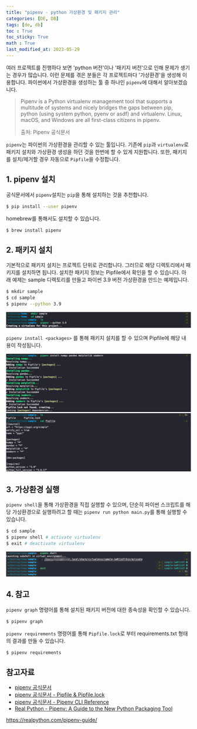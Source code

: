 ```yaml
---
title: "pipenv - python 가상환경 및 패키지 관리"
categories: [DE, DB]
tags: [de, db]
toc : True
toc_sticky: True
math : True
last_modified_at: 2023-05-29
---
```


여러 프로젝트를 진행하다 보면 'python 버전'이나 '패키지 버전'으로 인해 문제가 생기는 경우가 많습니다. 이런 문제를 겪은 분들은 각 프로젝트마다 '가상환경'을 생성해 이용합니다. 파이썬에서 가상환경을 생성하는 툴 중 하나인 `pipenv`에 대해서 알아보겠습니다.

> Pipenv is a Python virtualenv management tool that supports a multitude of systems and nicely bridges the gaps between pip, python (using system python, pyenv or asdf) and virtualenv. Linux, macOS, and Windows are all first-class citizens in pipenv.
>
> 출처: Pipenv 공식문서

`pipenv`는 파이썬의 가상환경을 관리할 수 있는 툴입니다. 기존에 `pip`과 `virtualenv`로 패키지 설치와 가상환경 생성을 하던 것을 한번에 할 수 있게 지원합니다. 또한, 패키지를 설치/제거할 경우 자동으로 `Pipfile`을 수정합니다.

## 1. pipenv 설치
공식문서에서 `pipenv`설치는 `pip`을 통해 설치하는 것을 추천합니다.

```bash
$ pip install --user pipenv
```

homebrew를 통해서도 설치할 수 있습니다.
``` bash 
$ brew install pipenv
```

## 2. 패키지 설치
기본적으로 패키지 설치는 프로젝트 단위로 관리합니다. 그러므로 해당 디렉토리에서 패키지를 설치하면 됩니다. 설치한 패키지 정보는 Pipfile에서 확인을 할 수 있습니다. 아래 예제는 sample 디렉토리를 만들고 파이썬 3.9 버전 가상환경을 만드는 예제입니다.

```bash
$ mkdir sample
$ cd sample
$ pipenv --python 3.9
```
![image](/assets/img/230617_pipenv1.png)

`pipenv install <packages>` 를 통해 패키지 설치를 할 수 있으며 Pipfile에 해당 내용이 작성됩니다.

![image](/assets/img/230617_pipenv2.png)
![image](/assets/img/230617_pipenv3.png)

## 3. 가상환경 실행
`pipenv shell`을 통해 가상환경을 직접 실행할 수 있으며, 단순히 파이썬 스크립트를 해당 가상환경으로 실행하려고 할 때는 `pipenv run python main.py`를 통해 실행할 수 있습니다.
```bash
$ cd sample
$ pipenv shell # activate virtualenv
$ exit # deactivate virtualenv
```

![image](/assets/img/230617_pipenv4.png)

## 4. 참고
`pipenv graph` 명령어를 통해 설치된 패키지 버전에 대한 종속성을 확인할 수 있습니다.

```bash
$ pipenv graph
```

`pipenv requirements` 명령어를 통해 `Pipfile.lock`로 부터 requirements.txt 형태의 결과를 만들 수 있습니다.

```bash
$ pipenv requirements
```


## 참고자료

- [pipenv 공식문서](https://pipenv.pypa.io/en/latest/)
- [pipenv 공식문서 - Pipfile & Pipfile.lock](https://pipenv.pypa.io/en/latest/pipfile/)
- [pipenv 공식문서 - Pipenv CLI Reference](https://pipenv.pypa.io/en/latest/cli/)
- [Real Python - Pipenv: A Guide to the New Python Packaging Tool](https://realpython.com/pipenv-guide/)

https://realpython.com/pipenv-guide/

